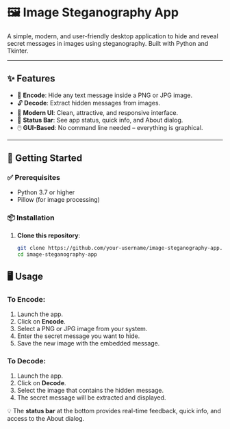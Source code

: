 # 🖼️ Image Steganography App

A simple, modern, and user-friendly desktop application to hide and reveal secret messages in images using steganography. Built with Python and Tkinter.

---

## ✨ Features

- 🔐 **Encode**: Hide any text message inside a PNG or JPG image.  
- 🔓 **Decode**: Extract hidden messages from images.  
- 💎 **Modern UI**: Clean, attractive, and responsive interface.  
- 📌 **Status Bar**: See app status, quick info, and About dialog.  
- 🖱️ **GUI-Based**: No command line needed – everything is graphical.

---

## 🚀 Getting Started

### ✅ Prerequisites

- Python 3.7 or higher  
- Pillow (for image processing)

### 📦 Installation

1. **Clone this repository**:
   ```bash
   git clone https://github.com/your-username/image-steganography-app.git
   cd image-steganography-app

## 🖥️ Usage

### To Encode:
1. Launch the app.
2. Click on **Encode**.
3. Select a PNG or JPG image from your system.
4. Enter the secret message you want to hide.
5. Save the new image with the embedded message.

### To Decode:
1. Launch the app.
2. Click on **Decode**.
3. Select the image that contains the hidden message.
4. The secret message will be extracted and displayed.

💡 The **status bar** at the bottom provides real-time feedback, quick info, and access to the About dialog.




